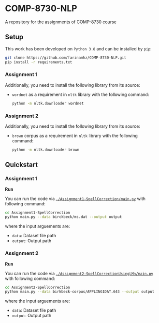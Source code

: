 # COMP-8730-NLP
A repository for the assignments of COMP-8730 course

## Setup
This work has been developed on `Python 3.8` and can be installed by `pip`:

```bash
git clone https://github.com/farinamhz/COMP-8730-NLP.git
pip install -r requirements.txt
```
### Assignment 1
Additionally, you need to install the following library from its source:
  
- ``wordnet`` as a requirement in ``nltk`` library with the following command:
  
  ```bash
  python -m nltk.downloader wordnet
  ```
### Assignment 2
Additionally, you need to install the following library from its source:
  
- ``brown`` corpus as a requirement in ``nltk`` library with the following command:
  
  ```bash
  python -m nltk.downloader brown
  ```

## Quickstart

### Assignment 1

**Run**

You can run the code via [`./Assignment1-SpellCorrection/main.py`](./Assignment1-SpellCorrection/main.py) with following command:

```bash
cd Assignment1-SpellCorrection
python main.py --data birckbeck/ms.dat --output output
```
where the input arguements are:

- `data`: Dataset file path
- `output`: Output path

### Assignment 2

**Run**

You can run the code via [`./Assignment2-SpellCorrectionUsingLMn/main.py`](./Assignment2-SpellCorrectionUsingLM/main.py) with following command:

```bash
cd Assignment2-SpellCorrection
python main.py --data birkbeck-corpus/APPLING1DAT.643 --output output
```
where the input arguements are:

- `data`: Dataset file path
- `output`: Output path
